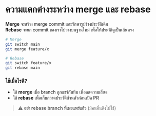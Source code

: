 # ความแตกต่างระหว่าง merge และ rebase

**Merge** จะสร้าง merge commit และรักษารูปร่างประวัติเดิม  
**Rebase** จะยก commit ของเราไปวางบนฐานใหม่ เพื่อให้ประวัติดูเป็นเส้นตรง

```bash
# Merge
git switch main
git merge feature/x

# Rebase
git switch feature/x
git rebase main
```

### ใช้เมื่อไรดี?
- ใช้ **merge** เมื่อ branch ถูกแชร์กับทีม เพื่อลดความเสี่ยง
- ใช้ **rebase** เพื่อเก็บกวาดประวัติส่วนตัวก่อนเปิด PR

> ⚠️ **อย่า rebase branch ที่เผยแพร่แล้ว** (มีคนอื่นดึงไปใช้)
